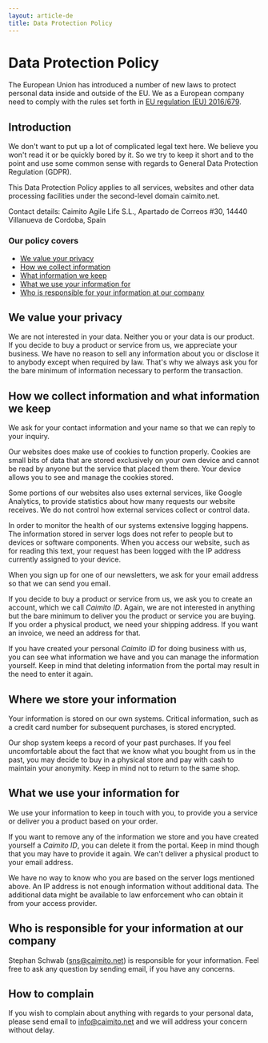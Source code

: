 ```yaml
---
layout: article-de
title: Data Protection Policy
---
```

# Data Protection Policy
The European Union has introduced a number of new laws to protect personal data inside and outside of the EU. We as a European company need to comply with the rules set forth in [EU regulation (EU) 2016/679](https://eur-lex.europa.eu/legal-content/EN/TXT/HTML/?uri=CELEX:32016R0679&from=EN#d1e40-1-1).

## Introduction
We don't want to put up a lot of complicated legal text here. We believe you won't read it or be quickly bored by it. So we try to keep it short and to the point and use some common sense with regards to General Data Protection Regulation (GDPR).

This Data Protection Policy applies to all services, websites and other data processing facilities under the second-level domain caimito.net.

Contact details: Caimito Agile Life S.L., Apartado de Correos #30, 14440 Villanueva de Cordoba, Spain

### Our policy covers

- [We value your privacy](#we-value-your-privacy)
- [How we collect information](#how-we-collect-information)
- [What information we keep](#what-information-we-keep)
- [What we use your information for](#what-we-use-your-information-for)
- [Who is responsible for your information at our company](#who-is-responsible-for-your-information-at-our-company)

## We value your privacy
We are not interested in your data. Neither you or your data is our product. If you decide to buy a product or service from us, we appreciate your business. We have no reason to sell any information about you or disclose it to anybody except when required by law. That's why we always ask you for the bare minimum of information necessary to perform the transaction.

## How we collect information and what information we keep
We ask for your contact information and your name so that we can reply to your inquiry.

Our websites does make use of cookies to function properly. Cookies are small bits of data that are stored exclusively on your own device and cannot be read by anyone but the service that placed them there. Your device allows you to see and manage the cookies stored. 

Some portions of our websites also uses external services, like Google Analytics, to provide statistics about how many requests our website receives. We do not control how external services collect or control data.

In order to monitor the health of our systems extensive logging happens. The information stored in server logs does not refer to people but to devices or software components. When you access our website, such as for reading this text, your request has been logged with the IP address currently assigned to your device.

When you sign up for one of our newsletters, we ask for your email address so that we can send you email.

If you decide to buy a product or service from us, we ask you to create an account, which we call *Caimito ID*. Again, we are not interested in anything but the bare minimum to deliver you the product or service you are buying. If you order a physical product, we need your shipping address. If you want an invoice, we need an address for that.

If you have created your personal *Caimito ID* for doing business with us, you can see what information we have and you can manage the information yourself. Keep in mind that deleting information from the portal may result in the need to enter it again.

## Where we store your information
Your information is stored on our own systems. Critical information, such as a credit card number for subsequent purchases, is stored encrypted.

Our shop system keeps a record of your past purchases. If you feel uncomfortable about the fact that we know what you bought from us in the past, you may decide to buy in a physical store and pay with cash to maintain your anonymity. Keep in mind not to return to the same shop.

## What we use your information for
We use your information to keep in touch with you, to provide you a service or deliver you a product based on your order.

If you want to remove any of the information we store and you have created yourself a *Caimito ID*, you can delete it from the portal. Keep in mind though that you may have to provide it again. We can't deliver a physical product to your email address.

We have no way to know who you are based on the server logs mentioned above. An IP address is not enough information without additional data. The additional data might be available to law enforcement who can obtain it from your access provider.

## Who is responsible for your information at our company
Stephan Schwab (sns@caimito.net) is responsible for your information. Feel free to ask any question by sending email, if you have any concerns.

## How to complain
If you wish to complain about anything with regards to your personal data, please send email to info@caimito.net and we will address your concern without delay.
